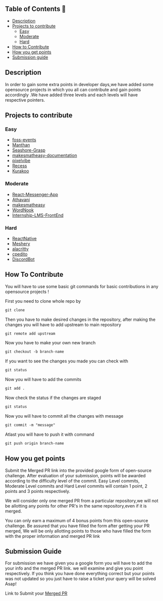 ## Table of Contents 📕
- [Description](#description)
- [Projects to contribute](#projects-to-contribute)
  - [Easy]()
  - [Moderate]()
  - [Hard]()
- [How to Contribute](#how-to-contribute)
- [How you get points](#how-you-get-points)
- [Submission guide](#submission-guide)

## Description 
In order to gain some extra points in developer days,we have added some opensource projects in which you all can contribute and gain points accordingly .We have added three levels and each levels will have respective pointers.

## Projects to contribute 
### Easy
 - [foss-events](https://github.com/DSC-JSS-NOIDA/foss-events)
 - [Manthan](https://github.com/Manthan933/Manthan )
 - [Seashore-Grasp](https://github.com/sonaljain067/Seashore-Grasp)
 - [makesmatheasy-documentation](https://github.com/makesmatheasy/makesmatheasy-documentation)
 - [pixelvibe](https://github.com/ankitapuri/pixelvibe)
 - [Recess](https://github.com/avinashkranjan/Recess)
 - [Kurakoo](https://github.com/purnima143/Kurakoo)
 
 ### Moderate 
 - [React-Messenger-App](https://github.com/DhairyaBahl/React-Messenger-App)
 - [Athavani](https://github.com/Tejas1510/Athavani)
 - [makesmatheasy](https://github.com/makesmatheasy/makesmatheasy)
 - [WordNook](https://github.com/ALPHAVIO/WordNook)
 - [Internship-LMS-FrontEnd](https://github.com/praveenscience/Internship-LMS-FrontEnd)
 <!-- - [WordNook](https://github.com/ALPHAVIO/WordNook) -->

 ### Hard
 - [ReactNative](https://github.com/facebook/react-native/labels/Good%20first%20issue)
 - [Meshery](https://github.com/meshery/meshery/labels/good%20first%20issue)
 - [alacritty](https://github.com/alacritty/alacritty)
 - [cpedito](https://github.com/cpeditor/cpeditor/)
 - [DiscordBot](https://github.com/python-discord/bot)


## How To Contribute 
You will have to use some basic git commands for basic contributions in any opensource projects !

First you need to clone whole repo by 

```md
git clone
``` 

Then you have to make desired changes in the repository,
after making the changes you will have to add upstream to main repository 

```md
git remote add upstream
```

Now you have to make your own new branch

```md
git checkout -b branch-name
```

If you want to see the changes you made you can check with 

```md
git status
```

Now you will have to add the commits

```md
git add .
```

Now check the status if the changes are staged 

```md
git status
```

Now you will have to commit all the changes with message

```md
git commit -m "message"
``` 

Atlast you will have to push it with command

```md
git push origin branch-name
```

## How you get points 
Submit the Merged PR link into the provided google form of open-source challenge. After evaluation of your submission, points will be awarded according to the difficulty level of the commit. Easy Level commits, Moderate Level commits and Hard Level commits will contain 1 point, 2 points and 3 points respectively.

We will consider only one merged PR from a particular repository,we will not be allotting any points for other PR's in the same repository,even if it is merged.


You can only earn a maximum of 4 bonus points from this open-source challenge. Be assured that you have filled the form after getting your PR merged, We will be only allotting points to those who have filled the form with the proper information and merged PR link


## Submission Guide 
For submission we have given you a google form you will have to add the your info and the merged PR link. 
we will examine and give you point respectively.
If you think you have done everything correct but your points was not updated so you just have to raise a ticket your query will be solved Asap!


Link to Submit your [Merged PR](https://docs.google.com/forms/d/e/1FAIpQLScJqo7HMOwbHZp8LLvixKprvfC9ar9plSyv32GgEG8Ysuae2g/viewform)








 
